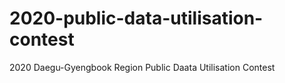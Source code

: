 # 2020-public-data-utilisation-contest
2020 Daegu-Gyengbook Region Public Daata Utilisation Contest
